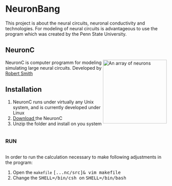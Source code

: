 # NeuronBang
This project is about the neural circuits, neuronal conductivity and technologies.
For modeling of neural circuits is advantageous to use the program which was created by the Penn State University.


<h2> NeuronC </h2>
<p>
<img style="-webkit-user-select: none; cursor: zoom-in;" src="http://retina.anatomy.upenn.edu/~rob/spike_gen.png" alt="An array of neurons" title="NeuronC program" align="right" data-canonical-src="http://retina.anatomy.upenn.edu/~rob/spike_gen.png" style="max-width:10%;" width="199" height="199">

NeuronC is computer programm for modeling simulating large neural circuits.
Developed by <a href="http://retina.anatomy.upenn.edu/~rob/"> Robert Smith </a>
</p>

<h2> Installation </h2>

1. NeuronC runs under virtually any Unix system, and is currently developed under Linux
2. <a href="http://vrc.med.upenn.edu/files/nc.tgz"> Download </a> the NeuronC
3. Unzip the folder and install on you system

<div class="one-third column">
<h3 class="offset-by-one"> RUN </h3></div>
<div class="two-thirds column">
<a name="RUN"> </a>

In order to run the calculation necessary to make following adjustments in the program:

1. Open the `makefile` <kbd> [...nc/src]& vim makefile </kbd>
2. Change the <kbd> SHELL=/bin/csh </kbd> on <kbd> SHELL=/bin/bash </kbd>

</div>
